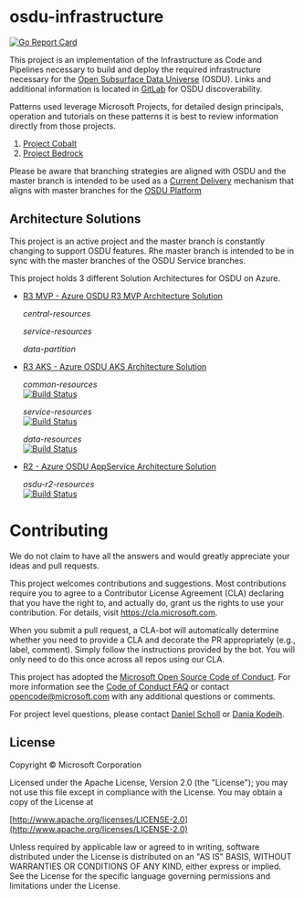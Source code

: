 # osdu-infrastructure


[![Go Report Card](https://goreportcard.com/badge/github.com/Azure/osdu-infrastructure)](https://goreportcard.com/report/github.com/Azure/osdu-infrastructure)

This project is an implementation of the Infrastructure as Code and Pipelines necessary to build and deploy the required infrastructure necessary for the [Open Subsurface Data Universe](https://community.opengroup.org/osdu) (OSDU). Links and additional information is located in [GitLab](https://community.opengroup.org/osdu/platform/deployment-and-operations/infrastructure-templates) for OSDU discoverability.


Patterns used leverage Microsoft Projects, for detailed design principals, operation and tutorials on these patterns it is best to review information directly from those projects. 

1. [Project Cobalt](https://github.com/microsoft/cobalt)
2. [Project Bedrock](https://github.com/microsoft/bedrock)

Please be aware that branching strategies are aligned with OSDU and the master branch is intended to be used as a [Current Delivery](https://docs.microsoft.com/en-us/azure/devops/learn/what-is-continuous-delivery) mechanism that aligns with master branches for the [OSDU Platform]((https://community.opengroup.org/osdu/platform))

## Architecture Solutions
This project is an active project and the master branch is constantly changing to support OSDU features. Rhe master branch is intended to be in sync with the master branches of the OSDU Service branches.

This project holds 3 different Solution Architectures for OSDU on Azure.

- [R3 MVP - Azure OSDU R3 MVP Architecture Solution](infra/templates/osdu-r3-mvp)  

  _central-resources_

  _service-resources_  

  _data-partition_  


- [R3 AKS - Azure OSDU AKS Architecture Solution](infra/templates/osdu-r3-resources)  

  _common-resources_  
  [![Build Status](https://dev.azure.com/osdu-demo/OSDU_Rx/_apis/build/status/github-osdu-infrastructure-r3-cr?branchName=master)](https://dev.azure.com/osdu-demo/OSDU_Rx/_build/latest?definitionId=1186&branchName=master)

  _service-resources_  
  [![Build Status](https://dev.azure.com/osdu-demo/OSDU_Rx/_apis/build/status/github-osdu-infrastructure-r3-sr?branchName=master)](https://dev.azure.com/osdu-demo/OSDU_Rx/_build/latest?definitionId=1191&branchName=master)

  _data-resources_  
  [![Build Status](https://dev.azure.com/osdu-demo/OSDU_Rx/_apis/build/status/github-osdu-infrastructure-r3-dr?branchName=master)](https://dev.azure.com/osdu-demo/OSDU_Rx/_build/latest?definitionId=1190&branchName=master) 


- [R2 - Azure OSDU AppService Architecture Solution](infra/templates/osdu-r2-resources)

  _osdu-r2-resources_  
  [![Build Status](https://dev.azure.com/osdu-demo/OSDU_Rx/_apis/build/status/osdu-infrastructure-integration?branchName=master)](https://dev.azure.com/osdu-demo/OSDU_Rx/_build/latest?definitionId=892&branchName=master) 



# Contributing

We do not claim to have all the answers and would greatly appreciate your ideas and pull requests.

This project welcomes contributions and suggestions. Most contributions require you to agree to a
Contributor License Agreement (CLA) declaring that you have the right to, and actually do, grant us
the rights to use your contribution. For details, visit https://cla.microsoft.com.

When you submit a pull request, a CLA-bot will automatically determine whether you need to provide
a CLA and decorate the PR appropriately (e.g., label, comment). Simply follow the instructions
provided by the bot. You will only need to do this once across all repos using our CLA.

This project has adopted the [Microsoft Open Source Code of Conduct](https://opensource.microsoft.com/codeofconduct/).
For more information see the [Code of Conduct FAQ](https://opensource.microsoft.com/codeofconduct/faq/) or
contact [opencode@microsoft.com](mailto:opencode@microsoft.com) with any additional questions or comments.

For project level questions, please contact [Daniel Scholl](mailto:Daniel.Scholl@microsoft.com) or [Dania Kodeih](mailto:Dania.Kodeih@microsoft.com).


## License
Copyright © Microsoft Corporation

Licensed under the Apache License, Version 2.0 (the "License");
you may not use this file except in compliance with the License.
You may obtain a copy of the License at 

[http://www.apache.org/licenses/LICENSE-2.0](http://www.apache.org/licenses/LICENSE-2.0)

Unless required by applicable law or agreed to in writing, software
distributed under the License is distributed on an "AS IS" BASIS,
WITHOUT WARRANTIES OR CONDITIONS OF ANY KIND, either express or implied.
See the License for the specific language governing permissions and
limitations under the License.
